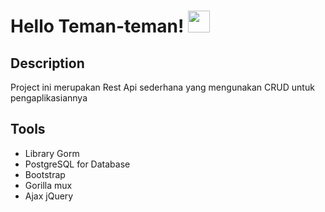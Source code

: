 # Hello Teman-teman! <img src="https://media.giphy.com/media/hvRJCLFzcasrR4ia7z/giphy.gif"  width="35">

## Description
Project ini merupakan Rest Api sederhana yang mengunakan CRUD untuk pengaplikasiannya

## Tools
- Library Gorm  
- PostgreSQL for Database
- Bootstrap
- Gorilla mux
- Ajax jQuery
